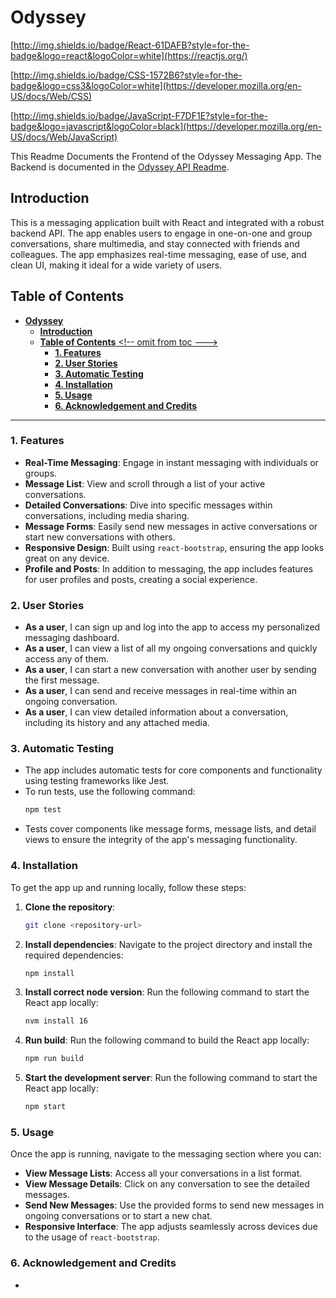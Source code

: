 
# **Odyssey**


<!--github shields here for React, css, javascript-->

[http://img.shields.io/badge/React-61DAFB?style=for-the-badge&logo=react&logoColor=white](https://reactjs.org/)

[http://img.shields.io/badge/CSS-1572B6?style=for-the-badge&logo=css3&logoColor=white](https://developer.mozilla.org/en-US/docs/Web/CSS)

[http://img.shields.io/badge/JavaScript-F7DF1E?style=for-the-badge&logo=javascript&logoColor=black](https://developer.mozilla.org/en-US/docs/Web/JavaScript)

This Readme Documents the Frontend of the Odyssey Messaging App. The Backend is documented in the [Odyssey API Readme]($$$$$$$$$$$).

## **Introduction**
This is a messaging application built with React and integrated with a robust backend API. The app enables users to engage in one-on-one and group conversations, share multimedia, and stay connected with friends and colleagues. The app emphasizes real-time messaging, ease of use, and clean UI, making it ideal for a wide variety of users.

## **Table of Contents** <!-- omit from toc --->
- [**Odyssey**](#odyssey)
  - [**Introduction**](#introduction)
  - [**Table of Contents** \<!-- omit from toc ---\>](#table-of-contents----omit-from-toc----)
    - [**1. Features**](#1-features)
    - [**2. User Stories**](#2-user-stories)
    - [**3. Automatic Testing**](#3-automatic-testing)
    - [**4. Installation**](#4-installation)
    - [**5. Usage**](#5-usage)
    - [**6. Acknowledgement and Credits**](#6-acknowledgement-and-credits)

---

### **1. Features**
- **Real-Time Messaging**: Engage in instant messaging with individuals or groups.
- **Message List**: View and scroll through a list of your active conversations.
- **Detailed Conversations**: Dive into specific messages within conversations, including media sharing.
- **Message Forms**: Easily send new messages in active conversations or start new conversations with others.
- **Responsive Design**: Built using `react-bootstrap`, ensuring the app looks great on any device.
- **Profile and Posts**: In addition to messaging, the app includes features for user profiles and posts, creating a social experience.

### **2. User Stories**
- **As a user**, I can sign up and log into the app to access my personalized messaging dashboard.
- **As a user**, I can view a list of all my ongoing conversations and quickly access any of them.
- **As a user**, I can start a new conversation with another user by sending the first message.
- **As a user**, I can send and receive messages in real-time within an ongoing conversation.
- **As a user**, I can view detailed information about a conversation, including its history and any attached media.

### **3. Automatic Testing**
- The app includes automatic tests for core components and functionality using testing frameworks like Jest. 
- To run tests, use the following command:
  ```bash
  npm test
  ```
- Tests cover components like message forms, message lists, and detail views to ensure the integrity of the app's messaging functionality.

### **4. Installation**
To get the app up and running locally, follow these steps:

1. **Clone the repository**:
   ```bash
   git clone <repository-url>
   ```
2. **Install dependencies**:
   Navigate to the project directory and install the required dependencies:
   ```bash
   npm install
   ```
3. **Install correct node version**:
   Run the following command to start the React app locally:
   ```bash
   nvm install 16
   ```
4. **Run build**:
   Run the following command to build the React app locally:
   ```bash
   npm run build
   ```
5. **Start the development server**:
   Run the following command to start the React app locally:
   ```bash
   npm start
   ```

### **5. Usage**
Once the app is running, navigate to the messaging section where you can:
- **View Message Lists**: Access all your conversations in a list format.
- **View Message Details**: Click on any conversation to see the detailed messages.
- **Send New Messages**: Use the provided forms to send new messages in ongoing conversations or to start a new chat.
- **Responsive Interface**: The app adjusts seamlessly across devices due to the usage of `react-bootstrap`.

### **6. Acknowledgement and Credits**
- 
